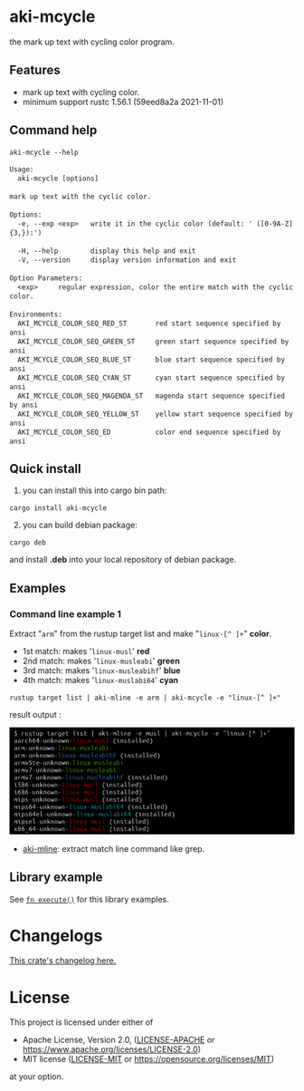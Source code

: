 # aki-mcycle

the mark up text with cycling color program.

## Features

- mark up text with cycling color.
- minimum support rustc 1.56.1 (59eed8a2a 2021-11-01)

## Command help

```
aki-mcycle --help
```

```
Usage:
  aki-mcycle [options]

mark up text with the cyclic color.

Options:
  -e, --exp <exp>   write it in the cyclic color (default: ' ([0-9A-Z]{3,}):')

  -H, --help        display this help and exit
  -V, --version     display version information and exit

Option Parameters:
  <exp>     regular expression, color the entire match with the cyclic color.

Environments:
  AKI_MCYCLE_COLOR_SEQ_RED_ST       red start sequence specified by ansi
  AKI_MCYCLE_COLOR_SEQ_GREEN_ST     green start sequence specified by ansi
  AKI_MCYCLE_COLOR_SEQ_BLUE_ST      blue start sequence specified by ansi
  AKI_MCYCLE_COLOR_SEQ_CYAN_ST      cyan start sequence specified by ansi
  AKI_MCYCLE_COLOR_SEQ_MAGENDA_ST   magenda start sequence specified by ansi
  AKI_MCYCLE_COLOR_SEQ_YELLOW_ST    yellow start sequence specified by ansi
  AKI_MCYCLE_COLOR_SEQ_ED           color end sequence specified by ansi
```

## Quick install

1. you can install this into cargo bin path:

```
cargo install aki-mcycle
```

2. you can build debian package:

```
cargo deb
```

and install **.deb** into your local repository of debian package.

## Examples

### Command line example 1

Extract "`arm`" from the rustup target list and make "`linux-[^ ]+`" **color**.

- 1st match: makes '`linux-musl`' **red**
- 2nd match: makes '`linux-musleabi`' **green**
- 3rd match: makes '`linux-musleabihf`' **blue**
- 4th match: makes '`linux-muslabi64`' **cyan**

```
rustup target list | aki-mline -e arm | aki-mcycle -e "linux-[^ ]+"
```

result output :

![out rustup image]

[out rustup image]: https://raw.githubusercontent.com/aki-akaguma/aki-mcycle/main/img/out-rustup-1.png

- [aki-mline](https://crates.io/crates/aki-mline): extract match line command like grep.

## Library example

See [`fn execute()`] for this library examples.

[`fn execute()`]: crate::execute


# Changelogs

[This crate's changelog here.](https://github.com/aki-akaguma/aki-mcycle/blob/main/CHANGELOG.md)

# License

This project is licensed under either of

 * Apache License, Version 2.0, ([LICENSE-APACHE](LICENSE-APACHE) or
   https://www.apache.org/licenses/LICENSE-2.0)
 * MIT license ([LICENSE-MIT](LICENSE-MIT) or
   https://opensource.org/licenses/MIT)

at your option.
